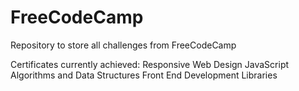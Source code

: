 # FreeCodeCamp

Repository to store all challenges from FreeCodeCamp

Certificates currently achieved:
  Responsive Web Design
  JavaScript Algorithms and Data Structures
  Front End Development Libraries
